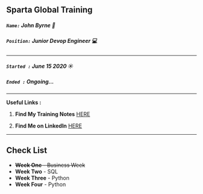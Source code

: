 ## Sparta Global Training
##### `Name:` John Byrne :office:
##### `Position:` Junior Devop Engineer :computer: 
___

##### `Started :` _**June 15 2020**_ :sunny:
##### `Ended :`  _**Ongoing...**_
 
___

**Useful Links :** 

1. **Find My Training Notes** [HERE](/Notes)

2. **Find Me on LinkedIn** [HERE](https://www.linkedin.com/in/john-byrne-b74214174/)

___

## **Check List**

* ~~**Week One** - Business Week~~
* **Week Two** - SQL 
* **Week Three** - Python
* **Week Four** - Python
